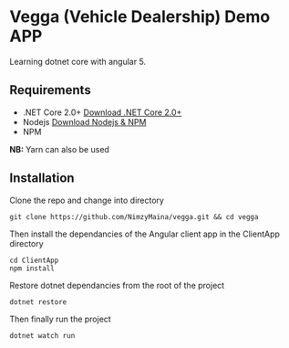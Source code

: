# Vegga (Vehicle Dealership) Demo APP

Learning dotnet core with angular 5.

## Requirements

* .NET Core 2.0+ [Download .NET Core 2.0+](https://www.microsoft.com/net/download/windows)
* Nodejs [Download Nodejs & NPM](https://nodejs.org/en/download)
* NPM

**NB:** Yarn can also be used

## Installation

Clone the repo and change into directory

```
git clone https://github.com/NimzyMaina/vegga.git && cd vegga
```

Then install the dependancies of the Angular client app in the ClientApp directory

```
cd ClientApp
npm install
```

Restore dotnet dependancies from the root of the project

```
dotnet restore
```

Then finally run the project

```
dotnet watch run
```
